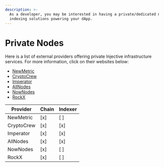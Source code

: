 ```yaml
---
description: >-
  As a developer, you may be interested in having a private/dedicated node or
  indexing solutions powering your dApp.
---
```


# Private Nodes

Here is a list of external providers offering private Injective infrastructure services. For more information, click on their websites below:

* [NewMetric](https://app.newmetric.xyz/)
* [CryptoCrew](https://forms.gle/Aa2XYBB4sLxzHNzc6)
* [Imperator](https://www.imperator.co/products/dedicated-and-rpc-nodes#get-started)
* [AllNodes](https://www.allnodes.com/inj)
* [NowNodes](https://nownodes.io/injective-inj)
* [RockX](https://access.rockx.com/product/injective-blockchain-api-for-web3-builders)

| Provider          | Chain | Indexer |
|-------------------|-------|---------|
| NewMetric         | [x]   | [ ]     |
| CryptoCrew        | [x]   | [x]     |
| Imperator         | [x]   | [x]     |
| AllNodes          | [x]   | [x]     |
| NowNodes          | [x]   | [ ]     |
| RockX             | [x]   | [ ]     |
